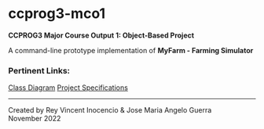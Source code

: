# ccprog3-mco1
**CCPROG3 Major Course Output 1: Object-Based Project**

A command-line prototype implementation of **MyFarm - Farming Simulator**

### Pertinent Links:
[Class Diagram](https://lucid.app/lucidchart/00bf4fdd-b1d5-4a82-a795-183939b567ac/edit?viewport_loc=-2593%2C-159%2C5617%2C2468%2C0_0&invitationId=inv_1a672aa4-4596-4e32-80f6-6a060692fc0c)
[Project Specifications](https://angeloguerra.notion.site/Object-Based-Project-84ec1ce0b0594114b753e8ac4f1eeb52)

---

Created by Rey Vincent Inocencio & Jose Maria Angelo Guerra<br>
November 2022
